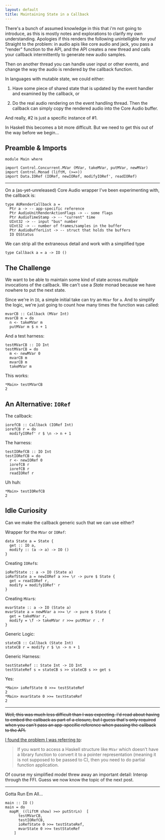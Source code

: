 ```yaml
---
layout: default
title: Maintaining State in a Callback
---
```


<aside>
There's a bunch of assumed knowledge in this that i'm not going to
introduce, as this is mostly notes and explorations to clarify my own
understanding. Apologies if this renders the following unintelligble for
you!
</aside>
Straight to the problem: in audio apis like core audio and jack, you
pass a "render" function to the API, and the API creates a new thread
and calls your callback intermittently to generate new audio samples.

Then on another thread you can handle user input or other events, and
change the way the audio is rendered by the callback function.

In languages with mutable state, we could either:

1.  Have some piece of shared state that is updated by the event handler
    and examined by the callback, or

2.  Do the real audio rendering on the event handling thread. Then the
    callback can simply copy the rendered audio into the Core Audio
    buffer.

And really, \#2 is just a specific instance of \#1.

In Haskell this becomes a bit more difficult. But we need to get this
out of the way before we begin...

Preamble & Imports
------------------

``` sourceCode
module Main where

import Control.Concurrent.MVar (MVar, takeMVar, putMVar, newMVar)
import Control.Monad (liftM, (>=>))
import Data.IORef (IORef, newIORef, modifyIORef', readIORef)
```

------------------------------------------------------------------------

On a (as-yet-unreleased) Core Audio wrapper I've been experimenting
with, the callback is:

    type AURenderCallback a =
      Ptr a -> -- app-specific reference
      Ptr AudioUnitRenderActionFlags -> -- some flags
      Ptr AudioTimeStamp -> -- "current" time
      UInt32 -> -- input "bus" number
      UInt32 -> -- number of frames/samples in the buffer
      Ptr AudioBufferList -> -- struct that holds the buffers
      IO OSStatus

We can strip all the extraneous detail and work with a simplified type

``` sourceCode
type Callback a = a -> IO ()
```

The Challenge
-------------

We want to be able to maintain some kind of state across *multiple*
invocations of the callback. We can't use a *State* monad because we
have nowhere to put the next state.

Since we're in `IO`, a simple initial take can try an `MVar` for `a`.
And to simplify the logic, we're just going to count how many times the
function was called:

``` sourceCode
mvarCB :: Callback (MVar Int)
mvarCB m = do
  n <- takeMVar m
  putMVar m $ n + 1
```

And a test harness:

``` sourceCode
testMVarCB :: IO Int
testMVarCB = do
  m <- newMVar 0
  mvarCB m
  mvarCB m
  takeMVar m
```

This works:

    *Main> testMVarCB
    2

An Alternative: `IORef`
-----------------------

The callback:

``` sourceCode
iorefCB :: Callback (IORef Int)
iorefCB r = do
  modifyIORef' r $ \n -> n + 1
```

The harness:

``` sourceCode
testIORefCB :: IO Int
testIORefCB = do
  r <- newIORef 0
  iorefCB r
  iorefCB r
  readIORef r
```

Uh huh:

    *Main> testIORefCB
    2

Idle Curiosity
--------------

Can we make the callback generic such that we can use either?

Wrapper for the `MVar` or `IORef`:

``` sourceCode
data State a = State { 
  get :: IO a,
  modify :: (a -> a) -> IO ()
}
```

Creating `IORef`s:

``` sourceCode
ioRefState :: a -> IO (State a)
ioRefState a = newIORef a >>= \r -> pure $ State {
  get = readIORef r,
  modify = modifyIORef' r
}
```

Creating `MVar`s:

``` sourceCode
mvarState :: a -> IO (State a)
mvarState a = newMVar a >>= \r -> pure $ State {
  get = takeMVar r,
  modify = \f -> takeMVar r >>= putMVar r . f
}
```

Generic Logic:

``` sourceCode
stateCB :: Callback (State Int)
stateCB r = modify r $ \n -> n + 1
```

Generic Harness:

``` sourceCode
testStateRef :: State Int -> IO Int
testStateRef s = stateCB s >> stateCB s >> get s
```

Yes:

    *Main> ioRefState 0 >>= testStateRef 
    2
    *Main> mvarState 0 >>= testStateRef 
    2

------------------------------------------------------------------------

~~Well, this was much less difficult than I was expecting. I'd read
about having to embed the callback as part of a closure, but I guess
that's only required when you can't pass an app-specific reference when
passing the callback to the API.~~

[I found the problem I was referring
to](https://stackoverflow.com/a/9295161):

> If you want to access a Haskell structure like `MVar` which doesn't
> have a library function to convert it to a pointer representation
> (meaning it is not supposed to be passed to C), then you need to do
> partial function application.

Of course my simplified model threw away an important detail: Interop
through the FFI. Guess we now know the topic of the next post.

------------------------------------------------------------------------

Gotta Run Em All...

``` sourceCode
main :: IO ()
main = do
  mapM_ ((liftM show) >=> putStrLn)  [
      testMVarCB,
      testIORefCB,
      ioRefState 0 >>= testStateRef,
      mvarState 0 >>= testStateRef
    ]
```
